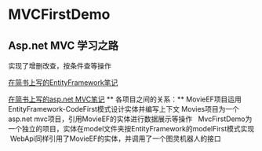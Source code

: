 # MVCFirstDemo

## Asp.net MVC 学习之路

实现了增删改查，按条件查等操作

[在简书上写的EntityFramework笔记](http://www.jianshu.com/nb/10166743)

[在简书上写的asp.net MVC笔记](http://www.jianshu.com/nb/10595168)
  ** 各项目之间的关系：** 
  MovieEF项目运用EntityFramework-CodeFirst模式设计实体并编写上下文
  Movies项目为一个asp.net mvc项目，引用MovieEF的实体进行数据展示等操作  
 MvcFirstDemo为一个独立的项目，实体在model文件夹按EntityFramework的modelFirst模式实现
  WebApi同样引用了MovieEF的实体，并调用了一个图灵机器人的接口
